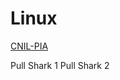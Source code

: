 # Linux

[CNIL-PIA](https://www.cnil.fr/fr/outil-pia-telechargez-et-installez-le-logiciel-de-la-cnil)

Pull Shark 1
Pull Shark 2
